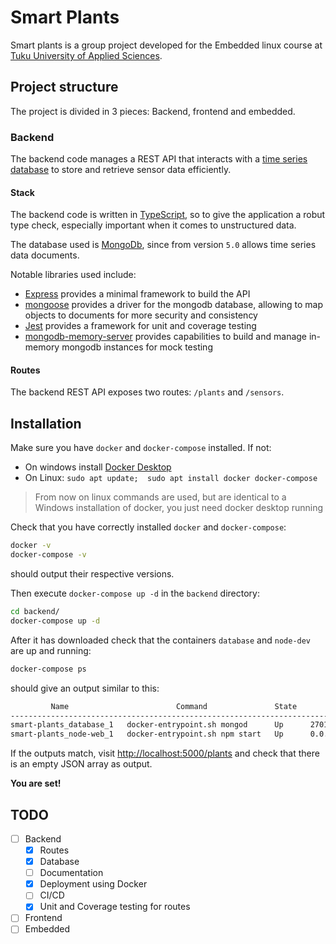 # Smart Plants

Smart plants is a group project developed for the Embedded linux course at [Tuku University of Applied Sciences](tuas.fi).

## Project structure

The project is divided in 3 pieces: Backend, frontend and embedded.

### Backend

The backend code manages a REST API that interacts with a [time series database](https://en.wikipedia.org/wiki/Time_series_database) to store and retrieve sensor data efficiently.

#### Stack

The backend code is written in [TypeScript](https://www.typescriptlang.org/), so to give the application a robut type check, especially important when it comes to unstructured data.

The database used is [MongoDb](https://www.mongodb.com/), since from version `5.0` allows time series data documents.

Notable libraries used include:

- [Express](https://expressjs.com) provides a minimal framework to build the API
- [mongoose](https://mongoosejs.com/) provides a driver for the mongodb database, allowing to map objects to documents for more security and consistency
- [Jest](https://jestjs.io/) provides a framework for unit and coverage testing
- [mongodb-memory-server](https://github.com/nodkz/mongodb-memory-server) provides capabilities to build and manage in-memory mongodb instances for mock testing

#### Routes

The backend REST API exposes two routes: `/plants` and `/sensors`.

## Installation

Make sure you have `docker` and `docker-compose` installed. If not:

- On windows install [Docker Desktop](https://docs.docker.com/desktop/windows/install/)
- On Linux: `sudo apt update;  sudo apt install docker docker-compose`

> From now on linux commands are used, but are identical to a Windows installation of docker, you just need docker desktop running

Check that you have correctly installed `docker` and `docker-compose`:

```sh
docker -v
docker-compose -v
```

should output their respective versions.

Then execute `docker-compose up -d` in the `backend` directory:

```sh
cd backend/
docker-compose up -d
```

After it has downloaded check that the containers `database` and `node-dev` are up and running:

```sh
docker-compose ps
```

should give an output similar to this:
```sh
         Name                        Command               State           Ports
-----------------------------------------------------------------------------------------
smart-plants_database_1   docker-entrypoint.sh mongod      Up      27017/tcp
smart-plants_node-web_1   docker-entrypoint.sh npm start   Up      0.0.0.0:5000->5000/tcp
```

If the outputs match, visit [http://localhost:5000/plants](http://localhost:5000/plants) and check that there is an empty JSON array as output.

**You are set!**

## TODO

- [ ] Backend
  - [X] Routes
  - [X] Database
  - [ ] Documentation
  - [X] Deployment using Docker
  - [ ] CI/CD
  - [X] Unit and Coverage testing for routes
- [ ] Frontend
- [ ] Embedded

